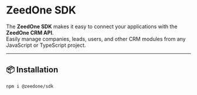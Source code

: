 # ZeedOne SDK

The **ZeedOne SDK** makes it easy to connect your applications with the **ZeedOne CRM API**.  
Easily manage companies, leads, users, and other CRM modules from any JavaScript or TypeScript project.

---

## 📦 Installation

```bash
npm i @zeedone/sdk